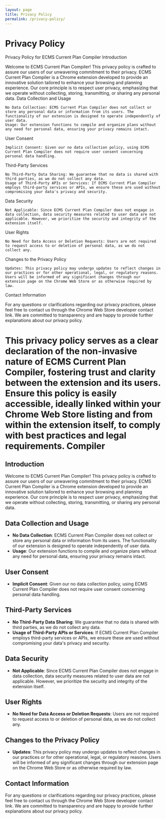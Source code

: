 ```yaml
---
layout: page
title: Privacy Policy
permalink: /privacy-policy/
---
```


# Privacy Policy
Privacy Policy for ECMS Current Plan Compiler
Introduction

Welcome to ECMS Current Plan Compiler! This privacy policy is crafted to assure our users of our unwavering commitment to their privacy. ECMS Current Plan Compiler is a Chrome extension developed to provide an innovative solution tailored to enhance your browsing and planning experience. Our core principle is to respect user privacy, emphasizing that we operate without collecting, storing, transmitting, or sharing any personal data.
Data Collection and Usage

    No Data Collection: ECMS Current Plan Compiler does not collect or store any personal data or information from its users. The functionality of our extension is designed to operate independently of user data.
    Usage: Our extension functions to compile and organize plans without any need for personal data, ensuring your privacy remains intact.

User Consent

    Implicit Consent: Given our no data collection policy, using ECMS Current Plan Compiler does not require user consent concerning personal data handling.

Third-Party Services

    No Third-Party Data Sharing: We guarantee that no data is shared with third parties, as we do not collect any data.
    Usage of Third-Party APIs or Services: If ECMS Current Plan Compiler employs third-party services or APIs, we ensure these are used without compromising your data's privacy and security.

Data Security

    Not Applicable: Since ECMS Current Plan Compiler does not engage in data collection, data security measures related to user data are not applicable. However, we prioritize the security and integrity of the extension itself.

User Rights

    No Need for Data Access or Deletion Requests: Users are not required to request access to or deletion of personal data, as we do not collect any.

Changes to the Privacy Policy

    Updates: This privacy policy may undergo updates to reflect changes in our practices or for other operational, legal, or regulatory reasons. Users will be informed of any significant changes through our extension page on the Chrome Web Store or as otherwise required by law.

Contact Information

For any questions or clarifications regarding our privacy practices, please feel free to contact us through the Chrome Web Store developer contact link. We are committed to transparency and are happy to provide further explanations about our privacy policy.

This privacy policy serves as a clear declaration of the non-invasive nature of ECMS Current Plan Compiler, fostering trust and clarity between the extension and its users. Ensure this policy is easily accessible, ideally linked within your Chrome Web Store listing and from within the extension itself, to comply with best practices and legal requirements.
Compiler
========

Introduction
------------

Welcome to ECMS Current Plan Compiler! This privacy policy is crafted to assure our users of our unwavering commitment to their privacy. ECMS Current Plan Compiler is a Chrome extension developed to provide an innovative solution tailored to enhance your browsing and planning experience. Our core principle is to respect user privacy, emphasizing that we operate without collecting, storing, transmitting, or sharing any personal data.

Data Collection and Usage
-------------------------

*   **No Data Collection**: ECMS Current Plan Compiler does not collect or store any personal data or information from its users. The functionality of our extension is designed to operate independently of user data.
*   **Usage**: Our extension functions to compile and organize plans without any need for personal data, ensuring your privacy remains intact.

User Consent
------------

*   **Implicit Consent**: Given our no data collection policy, using ECMS Current Plan Compiler does not require user consent concerning personal data handling.

Third-Party Services
--------------------

*   **No Third-Party Data Sharing**: We guarantee that no data is shared with third parties, as we do not collect any data.
*   **Usage of Third-Party APIs or Services**: If ECMS Current Plan Compiler employs third-party services or APIs, we ensure these are used without compromising your data's privacy and security.

Data Security
-------------

*   **Not Applicable**: Since ECMS Current Plan Compiler does not engage in data collection, data security measures related to user data are not applicable. However, we prioritize the security and integrity of the extension itself.

User Rights
-----------

*   **No Need for Data Access or Deletion Requests**: Users are not required to request access to or deletion of personal data, as we do not collect any.

Changes to the Privacy Policy
-----------------------------

*   **Updates**: This privacy policy may undergo updates to reflect changes in our practices or for other operational, legal, or regulatory reasons. Users will be informed of any significant changes through our extension page on the Chrome Web Store or as otherwise required by law.

Contact Information
-------------------

For any questions or clarifications regarding our privacy practices, please feel free to contact us through the Chrome Web Store developer contact link. We are committed to transparency and are happy to provide further explanations about our privacy policy.

